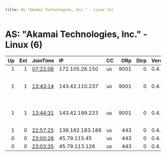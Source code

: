 ```yaml
---
title: AS "Akamai Technologies, Inc." - Linux (6)
---
```


# AS: "Akamai Technologies, Inc." - Linux (6)

|   Up |   Ext | JoinTime                                                                                              | IP              | CC   |   ORp |   Dirp | Version   | Contact                   | Nickname            |   eFamMembers |
|-----:|------:|:------------------------------------------------------------------------------------------------------|:----------------|:-----|------:|-------:|:----------|:--------------------------|:--------------------|--------------:|
|    1 |     1 | [07:22:06](https://nusenu.github.io/OrNetStats/w/relay/2E76A670A69D8EF2B822221D1ACE1637AFC695B0.html) | 172.105.26.150  | us   |  9001 |      0 | 0.4.7.8   | unknown                   | tornkek             |             1 |
|    1 |     1 | [13:43:14](https://nusenu.github.io/OrNetStats/w/relay/41D758FF921B5C4FDAC3399E9792D8B65723F5F0.html) | 143.42.110.237  | us   |  9001 |      0 | 0.4.7.13  | anontor AT tutanota DOT c | AnonTor1            |             2 |
|    1 |     1 | [13:44:31](https://nusenu.github.io/OrNetStats/w/relay/D78532A3F160C9B73243C185452CFAACE16DDD91.html) | 143.42.199.223  | us   |  9001 |      0 | 0.4.7.13  | anontor AT tutanota DOT c | AnonTor2            |             2 |
|    1 |     0 | [22:57:25](https://nusenu.github.io/OrNetStats/w/relay/61C08527B63756271F3C7E731EE7768C7960E267.html) | 139.162.183.186 | us   |   443 |      0 | 0.4.7.13  | None                      | Otelo               |             1 |
|    0 |     0 | [23:00:26](https://nusenu.github.io/OrNetStats/w/relay/7F64C9FAB0F087C8E4A5629BE16BC4338C431232.html) | 45.79.115.45    | us   |   443 |      0 | 0.4.7.13  | None                      | JGwhlTLFQQ7G2UxAtRM |             1 |
|    0 |     0 | [23:03:35](https://nusenu.github.io/OrNetStats/w/relay/0AAD8D9CF54423DA123C60748C0123A9493B86DB.html) | 45.79.113.126   | us   |   443 |      0 | 0.4.7.13  | None                      | rWjQ9xeGm4FyF4O2cdG |             1 |
